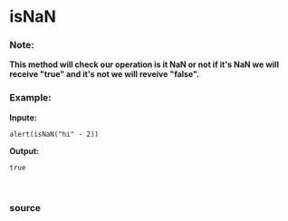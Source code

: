 # isNaN 

### Note: 
**This method will check our operation is it NaN or not if it's NaN we will receive "true" and it's not we will reveive "false".**

### Example: 

**Inpute:**
```
alert(isNaN("hi" - 2))
```

**Output:**
```
true
```

<br>

### <a href="developer.mozilla.org/en-US/docs/Web/JavaScript/Reference/Global_Objects/Number/isNaN" style="text-decoration: none;"> source </a>
